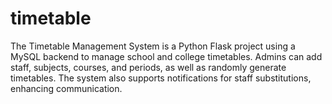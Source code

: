 # timetable
The Timetable Management System is a Python Flask project using a MySQL backend to manage school and college timetables. Admins can add staff, subjects, courses, and periods, as well as randomly generate timetables. The system also supports notifications for staff substitutions, enhancing communication.
